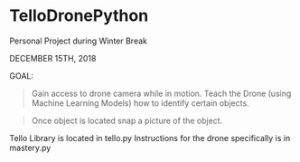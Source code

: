 # TelloDronePython
Personal Project during Winter Break

DECEMBER 15TH, 2018

GOAL: 

>Gain access to drone camera while in motion.
>Teach the Drone (using Machine Learning Models)
  how to identify certain objects. 
  
>Once object is located
  snap a picture of the object.
  
  
Tello Library is located in tello.py
Instructions for the drone specifically is in mastery.py
